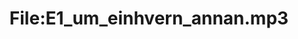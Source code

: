 ---
title: File:E1_um_einhvern_annan.mp3
recording of: um einhvern annan
reading speed: slow
speaker: E
license: CC0
---